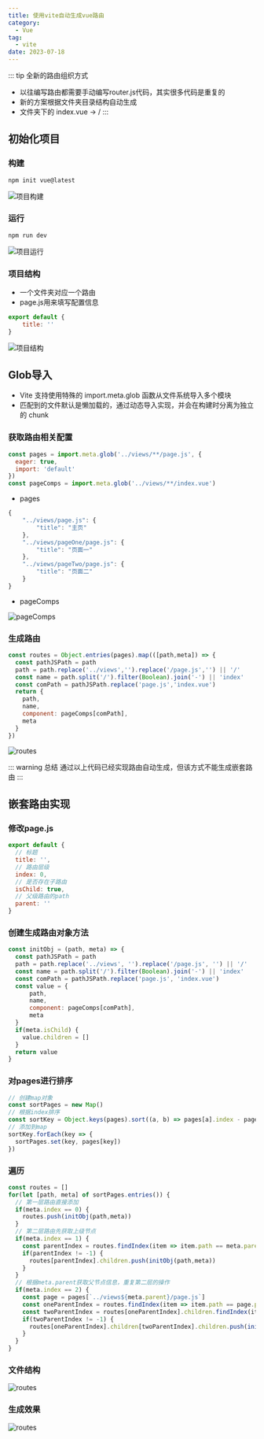 ```yaml
---
title: 使用vite自动生成vue路由
category:
  - Vue
tag:
  - vite
date: 2023-07-18
---
```


::: tip 全新的路由组织方式
- 以往编写路由都需要手动编写router.js代码，其实很多代码是重复的
- 新的方案根据文件夹目录结构自动生成
- 文件夹下的 index.vue -> /
:::

## 初始化项目
### 构建
```js
npm init vue@latest
```
![项目构建](../../.vuepress/public/assets/images/vue_001.png)
### 运行
```js
npm run dev
```
![项目运行](../../.vuepress/public/assets/images/vue_002.png)
### 项目结构
- 一个文件夹对应一个路由
- page.js用来填写配置信息
```js
export default {
    title: ''
}
```
![项目结构](../../.vuepress/public/assets/images/vue_003.png)

## Glob导入
- Vite 支持使用特殊的 import.meta.glob 函数从文件系统导入多个模块
- 匹配到的文件默认是懒加载的，通过动态导入实现，并会在构建时分离为独立的 chunk
### 获取路由相关配置
```js
const pages = import.meta.glob('../views/**/page.js', {
  eager: true,
  import: 'default'
})
const pageComps = import.meta.glob('../views/**/index.vue')
```
- pages
```js
{
    "../views/page.js": {
        "title": "主页"
    },
    "../views/pageOne/page.js": {
        "title": "页面一"
    },
    "../views/pageTwo/page.js": {
        "title": "页面二"
    }
}
```
- pageComps

![pageComps](../../.vuepress/public/assets/images/vue_004.png)
### 生成路由
```js
const routes = Object.entries(pages).map(([path,meta]) => {
  const pathJSPath = path
  path = path.replace('../views','').replace('/page.js','') || '/'
  const name = path.split('/').filter(Boolean).join('-') || 'index'
  const comPath = pathJSPath.replace('page.js','index.vue')
  return {
    path,
    name,
    component: pageComps[comPath],
    meta
  }
})
```

![routes](../../.vuepress/public/assets/images/vue_005.png)

::: warning 总结
通过以上代码已经实现路由自动生成，但该方式不能生成嵌套路由
:::

## 嵌套路由实现
### 修改page.js
```js
export default {
  // 标题
  title: '',
  // 路由层级
  index: 0,
  // 是否存在子路由
  isChild: true,
  // 父级路由的path
  parent: ''
}
```
### 创建生成路由对象方法
```js
const initObj = (path, meta) => {
  const pathJSPath = path
  path = path.replace('../views', '').replace('/page.js', '') || '/'
  const name = path.split('/').filter(Boolean).join('-') || 'index'
  const comPath = pathJSPath.replace('page.js', 'index.vue')
  const value = {
      path,
      name,
      component: pageComps[comPath],
      meta
  }
  if(meta.isChild) {
    value.children = []
  }
  return value
}
```
### 对pages进行排序
```js
// 创建map对象
const sortPages = new Map()
// 根据index排序
const sortKey = Object.keys(pages).sort((a, b) => pages[a].index - pages[b].index)
// 添加到map
sortKey.forEach(key => {
  sortPages.set(key, pages[key])
})
```
### 遍历
```js
const routes = []
for(let [path, meta] of sortPages.entries()) {
  // 第一层路由直接添加
  if(meta.index == 0) {
    routes.push(initObj(path,meta))
  }
  // 第二层路由先获取上级节点
  if(meta.index == 1) {
    const parentIndex = routes.findIndex(item => item.path == meta.parent)
    if(parentIndex != -1) {
      routes[parentIndex].children.push(initObj(path,meta))
    }
  }
  // 根据meta.parent获取父节点信息，重复第二层的操作
  if(meta.index == 2) {
    const page = pages[`../views${meta.parent}/page.js`]
    const oneParentIndex = routes.findIndex(item => item.path == page.parent)
    const twoParentIndex = routes[oneParentIndex].children.findIndex(item => item.path == meta.parent)
    if(twoParentIndex != -1) {
      routes[oneParentIndex].children[twoParentIndex].children.push(initObj(path,meta))
    }
  }
}
```
### 文件结构
![routes](../../.vuepress/public/assets/images/vue_006.png)
### 生成效果
![routes](../../.vuepress/public/assets/images/vue_007.png)